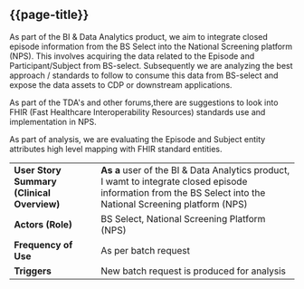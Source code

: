 ## {{page-title}}

As part of the BI & Data Analytics product, we aim to integrate closed episode information from the BS Select into the National Screening platform (NPS). This involves acquiring the data related to the Episode and Participant/Subject from BS-select.  Subsequently we are analyzing the best approach / standards to follow to consume this data from BS-select and expose the data assets to CDP or downstream applications.

As part of the TDA's and other forums,there are suggestions to look into FHIR (Fast Healthcare Interoperability Resources) standards use and implementation in NPS.

As part of analysis, we are evaluating the Episode and Subject entity attributes high level mapping with FHIR standard entities. 

<table class="assets" title="PDS Use Case 1">

</tr><tr>
<td><strong>User Story Summary (Clinical Overview)</strong></td><td><strong>As a</strong> user of the BI & Data Analytics product, I wamt to integrate closed episode information from the BS Select into the National Screening platform (NPS)</td>
</tr><tr>
<td><strong>Actors (Role)</strong></td><td>BS Select, National Screening Platform (NPS)</td></tr><tr><td><strong>Frequency of Use</strong></td><td>As per batch request</td>
</tr><tr>
<td><strong>Triggers</strong></td><td>New batch request is produced for analysis</td>
</tr></tbody></table>